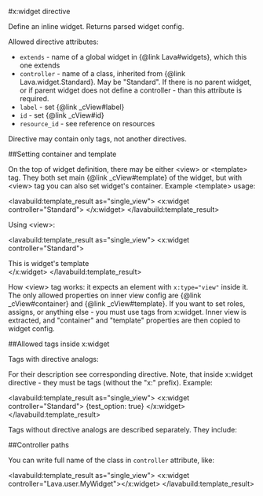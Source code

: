 
#x:widget directive

<script type="lavabuild/eval">result = global.LavaBuild.generateDirectiveInfoBox('widget');</script>

Define an inline widget. Returns parsed widget config.

Allowed directive attributes:
- `extends` - name of a global widget in {@link Lava#widgets}, which this one extends
- `controller` - name of a class, inherited from {@link Lava.widget.Standard}. May be "Standard".
If there is no parent widget, or if parent widget does not define a controller - than this attribute is required.
- `label` - set {@link _cView#label}
- `id` - set {@link _cView#id}
- `resource_id` - see reference on resources

Directive may contain only tags, not another directives.

##Setting container and template

On the top of widget definition, there may be either &lt;view&gt; or &lt;template&gt; tag.
They both set main {@link _cView#template} of the widget, but with &lt;view&gt; tag you can also set widget's container.
Example &lt;template&gt; usage:

<lavabuild:template_result as="single_view">
<x:widget controller="Standard">
	<template>
		This is widget's template
	</template>
</x:widget>
</lavabuild:template_result>

Using &lt;view&gt;:

<lavabuild:template_result as="single_view">
<x:widget controller="Standard">
	<view>
		<div x:type="view" class="my-widget-container">
			This is widget's template
		</div>
	</view>
</x:widget>
</lavabuild:template_result>

How &lt;view&gt; tag works: it expects an element with `x:type="view"` inside it.
The only allowed properties on inner view config are {@link _cView#container} and {@link _cView#template}.
If you want to set roles, assigns, or anything else - you must use tags from x:widget.
Inner view is extracted, and "container" and "template" properties are then copied to widget config.

##Allowed tags inside x:widget

Tags with directive analogs:

<script type="lavabuild/eval">
	var result = '';
	var tag_actions = global.Lava.parsers.Directives._widget_tag_actions;
	var with_directive_analogs = global.WIDGET_TAGS_WITH_DIRECTIVE_ANALOGS;
	var without_directive_analogs = global.WIDGET_TAGS_WITHOUT_DIRECTIVE_ANALOGS;
	for (var name in tag_actions) {
		if (with_directive_analogs.indexOf(name) == -1 && without_directive_analogs.indexOf(name) == -1)
			throw new Error('tag action is not described in documentation: ' + name);
	}
	with_directive_analogs.forEach(function(name){
		result += '<tr><td>{@link reference:Directives.' + name + '}</td></tr>';
	});
	result = '<table class="api-member-table doc-directive-quick-facts"><thead><tr><td>Tag</td></tr></thead><tbody>'
		+ result + '</tbody></table>';
</script>

For their description see corresponding directive. Note, that inside x:widget directive - they must be tags (without the "x:" prefix).
Example:

<lavabuild:template_result as="single_view">
<x:widget controller="Standard">
	<options>{test_option: true}</options>
</x:widget>
</lavabuild:template_result>

Tags without directive analogs are described separately. They include:

<script type="lavabuild/eval">
	var result = '';
	var descriptions = {
		sugar: 'See {@link reference:Sugar}',
		storage: 'See {@link reference:Storage}',
		storage_schema: 'See {@link reference:Storage}',
		edit_template: '[ALPHA] {@todo link to edit_template article}',
		include: 'See {@link reference:Includes}'
	};
	global.WIDGET_TAGS_WITHOUT_DIRECTIVE_ANALOGS.forEach(function(name){
		if (!(name in descriptions)) throw new Error("tag is not described in build/eval: " + name);
		result += '<tr><td>' + name + '</td><td>' + descriptions[name] + '</td></tr>';
	});
	result = '<table class="api-member-table doc-directive-quick-facts"><thead><tr><td>Tag</td><td>Description</td></tr></thead><tbody>'
		+ result + '</tbody></table>';
</script>

##Controller paths

You can write full name of the class in `controller` attribute, like:

<lavabuild:template_result as="single_view">
<x:widget controller="Lava.user.MyWidget"></x:widget>
</lavabuild:template_result>